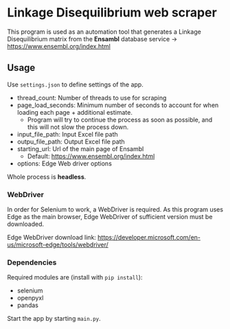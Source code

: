 # Linkage Disequilibrium web scraper

This program is used as an automation tool that generates a Linkage Disequilibrium matrix from the **Ensambl** database service -> https://www.ensembl.org/index.html

## Usage

Use `settings.json` to define settings of the app.

- thread_count: Number of threads to use for scraping
- page_load_seconds: Minimum number of seconds to account for when loading each page + additional estimate.
    - Program will try to continue the process as soon as possible, and this will not slow the process down.
- input_file_path: Input Excel file path
- outpu_file_path: Output Excel file path
- starting_url: Url of the main page of Ensambl
    - Default: https://www.ensembl.org/index.html
- options: Edge Web driver options

Whole process is **headless**.

### WebDriver

In order for Selenium to work, a WebDriver is required. As this program uses Edge as the main browser, Edge WebDriver of sufficient version must be downloaded.

Edge WebDriver download link: https://developer.microsoft.com/en-us/microsoft-edge/tools/webdriver/

### Dependencies

Required modules are (install with `pip install`):

- selenium
- openpyxl
- pandas

Start the app by starting `main.py`.
